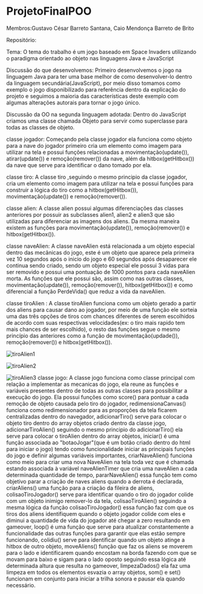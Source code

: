 # ProjetoFinalPOO

Membros:Gustavo César Barreto Santana,
        Caio Mendonça Barreto de Brito

Repositório:

Tema: O tema do trabalho é um jogo baseado em Space Invaders utilizando o paradigma orientado ao objeto nas linguagens Java e JavaScript


Discussão do que desenvolvemos: Primeiro desenvolvemos o jogo na linguagem Java para ter uma base melhor de como desenvolver-lo dentro da linguagem secundária(JavaScript), por meio disso tomamos como exemplo o jogo disponibilizado para referência dentro da explicação do projeto e seguimos a maioria das características deste exemplo com algumas alterações autorais para tornar o jogo único.

Discussão da OO na segunda linguagem adotada: Dentro do JavaScript criamos uma classe chamada Objeto para servir como superclasse para todas as classes de objeto. 

classe jogador: Começando pela classe jogador ela funciona como objeto para a nave do jogador primeiro cria um elemento como imagem para utilizar na tela e possui funções relacionadas a movimentação(update()), atirar(update()) e remoção(remover()) da nave, além da hitbox(getHitbox()) da nave que serve para identificar o dano tomado por ela.

classe tiro: A classe tiro ,seguindo o mesmo principio da classe jogador, cria um elemento como imagem para utilizar na tela e possui funções para construir a lógica do tiro como a hitbox(getHitbox()), movimentação(update()) e remoção(remover()).

classe alien: A classe alien possui algumas diferenciações das classes anteriores por possuir as subclasses alien1, alien2 e alien3 que são utilizadas para diferenciar as imagens dos aliens. Da mesma maneira existem as funções para movimentação(update()), remoção(remover()) e hitbox(getHitbox()).

classe naveAlien: A classe naveAlien está relacionada a um objeto especial dentro das mecânicas do jogo, este é um objeto que aparece pela primeira vez 10 segundos após o inicio do jogo e 60 segundos após desaparecer ele continua sendo criado, sendo um objeto especial ele possui 3 vidas para ser removido e possui uma pontuação de 1000 pontos para cada naveAlien morta. As funções que ele possui são, assim como nas outras classes, movimentação(update()), remoção(remover()), hitbox(getHitbox()) e como diferencial a função PerdeVida() que reduz a vida da naveAlien.

classe tiroAlien : A classe tiroAlien funciona como um objeto gerado a partir dos aliens para causar dano ao jogador, por meio de uma função ele sorteia uma das três opções de tiros com chances diferentes de serem escolhidos de acordo com suas respectivas velocidades(ex: o tiro mais rapido tem mais chances de ser escolhido), o resto das funções segue o mesmo princípio das anteriores como a função de movimentação(updade()), remoção(remover()) e hitbox(getHitbox()).

![tiroAlien1](./Imagens/tiroRapido)      

![tiroAlien2](./Imagens/tiroMedio)           

![tiroAlien3](./Imagens/tiroLento)
classe jogo: A classe jogo funciona como classe principal com relação a implementar as mecanicas do jogo, ela reune as funções e variáveis presentes dentro de todas as outras classes para possibilitar a execução do jogo. Ela possui funções como score() para pontuar a cada remoção de objeto causada pelo tiro do jogador, redimensionaCanvas() funciona como redimensionador para as proporções da tela ficarem centralizadas dentro do navegador, adicionarTiro() serve para colocar o objeto tiro dentro do array objetos criado dentro da classe jogo, adicionarTiroAlien() seguindo o mesmo principio do adicionarTiro() ela serve para colocar o tiroAlien dentro do array objetos, iniciar() é uma função associada ao "botaoJogar"(que é um botão criado dentro do html para iniciar o jogo) tendo como funcionalidade iniciar as principais funções do jogo e definir algumas variáveis importantes, criarNaveAlien() funciona como meio para criar uma nova NaveAlien na tela toda vez que é chamada estando associada à variável naveAlienTimer que cria uma naveAlien a cada determinada quantidade de tempo, pararNaveAlien() essa função tem como objetivo parar a criação de naves aliens quando a derrota é declarada, criarAliens() uma função para a criação da fileira de aliens, colisaoTiroJogador() serve para identificar quando o tiro do jogador colide com um objeto inimigo remover-lo da tela, colisaoTiroAlien() seguindo a mesma lógica da função colisaoTiroJogador() essa função faz com que os tiros dos aliens identifiquem quando o objeto jogador colide com eles e diminui a quantidade de vida do jogador até chegar a zero resultando em gameover, loop() é uma função que serve para atualizar constantemente a funcionalidade das outras funções para garantir que elas estão sempre funcionando, colidiu() serve para identificar quando um objeto atinge a hitbox de outro objeto, moveAliens() função que faz os aliens se moverem para o lado e identificarem quando encostam na borda fazendo com que se movam para baixo e sigam para o lado oposto seguindo essa lógica até determinada altura que resulta no gameover, limpezaDados() ela faz uma limpeza em todos os elementos esvazia o array objetos, som() e set() funcionam em conjunto para iniciar a trilha sonora e pausar ela quando necessário.

